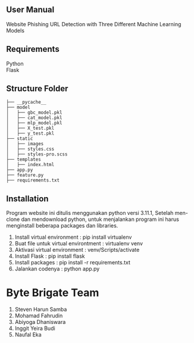  ## User Manual
Website Phishing URL Detection with Three Different Machine Learning Models

## Requirements
Python <br>
Flask

## Structure Folder
```
├── __pycache__
├── model
│   ├── gbc_model.pkl
│   ├── cat_model.pkl
│   ├── mlp_model.pkl
│   ├── X_test.pkl
│   ├── y_test.pkl
├── static
│   ├── images
│   ├── styles.css
│   ├── styles-pro.scss
├── templates
│   ├── index.html
├── app.py
├── feature.py
├── requirements.txt
```

## Installation
Program website ini ditulis menggunakan python versi 3.11.1, Setelah men-clone dan mendownload python, 
untuk menjalankan program ini harus menginstall beberapa packages dan libraries.

1. Install virtual environment : pip install virtualenv
2. Buat file untuk virtual environtment : virtualenv venv
3. Aktivasi virtual environment : venv/Scripts/activate
4. Install Flask : pip install flask
5. Install packages : pip install -r requirements.txt
6. Jalankan codenya : python app.py


# Byte Brigate Team
1. Steven Harun Samba
2. Mohamad Fahrudin
3. Abiyoga Dhaniswara
4. Inggit Yeira Budi
5. Naufal Eka
